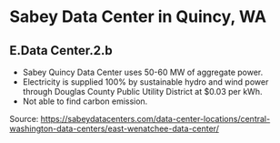 # Sabey Data Center in Quincy, WA

## E.Data Center.2.b

* Sabey Quincy Data Center uses 50-60 MW of aggregate power.
* Electricity is supplied 100% by sustainable hydro and wind power 
  through Douglas County Public Utility District at $0.03 per kWh.
* Not able to find carbon emission. 

Source: <https://sabeydatacenters.com/data-center-locations/central-washington-data-centers/east-wenatchee-data-center/>

